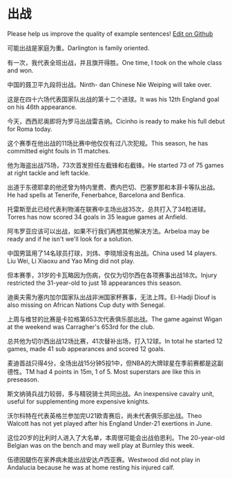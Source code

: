# 出战

Please help us improve the quality of example sentences! [Edit on Github](https://github.com/jiyushe/jiyu-example-sentence-source/blob/main/chinese/chuzhan.md)

<p><span class="chinese">可能出战是家庭为重。</span><span class="english">Darlington is family oriented.</span></p>

<p><span class="chinese">有一次，我代表全班出战，并且旗开得胜。</span><span class="english">One time, I took on the whole class and won.</span></p>

<p><span class="chinese">中国的聂卫平九段将出战。</span><span class="english">Ninth- dan Chinese Nie Weiping will take over.</span></p>

<p><span class="chinese">这是在四十六场代表国家队出战的第十二个进球。</span><span class="english">It was his 12th England goal on his 46th appearance.</span></p>

<p><span class="chinese">今天，西西尼奥即将为罗马出战雷吉纳。</span><span class="english">Cicinho is ready to make his full debut for Roma today.</span></p>

<p><span class="chinese">这个赛季在他出战的11场比赛中他仅仅有过八次犯规。</span><span class="english">This season, he has committed eight fouls in 11 matches.</span></p>

<p><span class="chinese">他为海盗出战75场，73次首发担任左截锋和右截锋。</span><span class="english">He started 73 of 75 games at right tackle and left tackle.</span></p>

<p><span class="chinese">出道于东德耶拿的他还曾为特内里费、费内巴切、巴塞罗那和本菲卡等队出战。</span><span class="english">He had spells at Tenerife, Fenerbahce, Barcelona and Benfica.</span></p>

<p><span class="chinese">托雷斯至此已经代表利物浦在联赛中主场出战35次，总共打入了34粒进球。</span><span class="english">Torres has now scored 34 goals in 35 league games at Anfield.</span></p>

<p><span class="chinese">阿韦罗亚应该可以出战，如果不行我们再想其他解决方法。</span><span class="english">Arbeloa may be ready and if he isn't we'll look for a solution.</span></p>

<p><span class="chinese">中国男篮用了14名球员打球，刘炜、李晓旭没有出战。</span><span class="english">China used 14 players. Liu Wei, Li Xiaoxu and Yao Ming did not play.</span></p>

<p><span class="chinese">但本赛季，31岁的卡瓦略因为伤病，仅仅为切尔西在各项赛事出战18次。</span><span class="english">Injury restricted the 31-year-old to just 18 appearances this season.</span></p>

<p><span class="chinese">迪奥夫需为塞内加尔国家队出战非洲国家杯赛事，无法上阵。</span><span class="english">El-Hadji Diouf is also missing on African Nations Cup duty with Senegal.</span></p>

<p><span class="chinese">上周与维甘的比赛是卡拉格第653次代表俱乐部出战。</span><span class="english">The game against Wigan at the weekend was Carragher's 653rd for the club.</span></p>

<p><span class="chinese">总共他为切尔西出战12场比赛，41次替补出场，打入12球。</span><span class="english">In total he started 12 games, made 41 sub appearances and scored 12 goals.</span></p>

<p><span class="chinese">麦迪首战只得4分，全场出战15分钟5投1中，但NBA的大牌球星在季前赛都是这副德性。</span><span class="english">TM had 4 points in 15m, 1 of 5. Most superstars are like this in preseason.</span></p>

<p><span class="chinese">斯文纳骑兵战力较弱，多与精锐骑士共同出战。</span><span class="english">An inexpensive cavalry unit, useful for supplementing more expensive knights.</span></p>

<p><span class="chinese">沃尔科特在代表英格兰参加完U21欧青赛后，尚未代表俱乐部出战。</span><span class="english">Theo Walcott has not yet played after his England Under-21 exertions in June.</span></p>

<p><span class="chinese">这位20岁的比利时人进入了大名单，本周很可能会出战伯恩利。</span><span class="english">The 20-year-old Belgian was on the bench and may well play at Burnley this week.</span></p>

<p><span class="chinese">伍德因腿伤在家养病未能出战安达卢西亚赛。</span><span class="english">Westwood did not play in Andalucia because he was at home resting his injured calf.</span></p>

